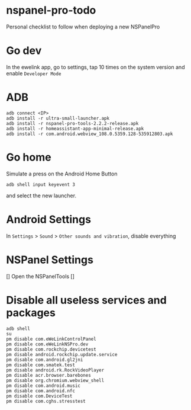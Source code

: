 # nspanel-pro-todo
Personal checklist to follow when deploying a new NSPanelPro

# Go dev
In the ewelink app, go to settings, tap 10 times on the system version and enable `Developer Mode`

# ADB
```
adb connect <IP>
adb install -r ultra-small-launcher.apk
adb install -r nspanel-pro-tools-2.2.2-release.apk
adb install -r homeassistant-app-minimal-release.apk
adb install -r com.android.webview_108.0.5359.128-535912803.apk
```

# Go home
Simulate a press on the Android Home Button
```
adb shell input keyevent 3
```
and select the new launcher.

# Android Settings
In `Settings` > `Sound` > `Other sounds and vibration`, disable everything

# NSPanel Settings
[] Open the NSPanelTools
[]



# Disable all useless services and packages
```
adb shell
su
pm disable com.eWeLinkControlPanel
pm disable com.eWeLinkNSPro.dev
pm disable com.rockchip.devicetest
pm disable android.rockchip.update.service
pm disable com.android.gl2jni
pm disable com.smatek.test
pm disable android.rk.RockVideoPlayer
pm disable acr.browser.barebones
pm disable org.chromium.webview_shell
pm disable com.android.music
pm disable com.android.nfc
pm disable com.DeviceTest
pm disable com.cghs.stresstest
```
